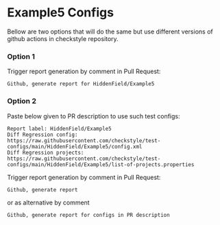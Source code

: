 # Example5 Configs

Bellow are two options that will do the same but use different versions
of github actions in checkstyle repository.


### Option 1
Trigger report generation by comment in Pull Request:
```
Github, generate report for HiddenField/Example5
```

### Option 2

Paste below given to PR description to use such test configs:
```
Report label: HiddenField/Example5
Diff Regression config: https://raw.githubusercontent.com/checkstyle/test-configs/main/HiddenField/Example5/config.xml
Diff Regression projects: https://raw.githubusercontent.com/checkstyle/test-configs/main/HiddenField/Example5/list-of-projects.properties
```

Trigger report generation by comment in Pull Request:
```
Github, generate report
```
or as alternative by comment
```
Github, generate report for configs in PR description
```
